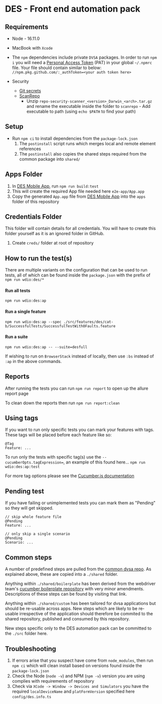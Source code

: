 # DES - Front end automation pack

## Requirements
- Node - 16.11.0
- MacBook with `Xcode`
- The `npm` dependencies include private `DVSA` packages. In order to run `npm i` you will need a [Personal Access Token](https://docs.github.com/en/authentication/keeping-your-account-and-data-secure/creating-a-personal-access-token) (PAT) in your global `~/.npmrc` file. Your file should contain similar to below:
`//npm.pkg.github.com/:_authToken=<your auth token here>`

- Security
  - [Git secrets](https://github.com/awslabs/git-secrets)
  - [ScanRepo](https://github.com/UKHomeOffice/repo-security-scanner)
    - Unzip `repo-security-scanner_<version>_Darwin_<arch>.tar.gz` and rename the executable inside the folder to `scanrepo` - Add executable to path (using `echo $PATH` to find your path)

## Setup
- Run `npm ci` to install dependencies from the `package-lock.json`
  1. The `postinstall` script runs which merges local and remote element references 
  2. The `postinstall` also copies the shared steps required from the common package into `shared/`

## Apps Folder
  1. In [DES Mobile App](https://github.com/dvsa/des-mobile-app/), run `npm run build:test`
  2. This will create the required App file needed here `e2e-app/App.app`
  3. Copy the generated `App.app` file from [DES Mobile App](https://github.com/dvsa/des-mobile-app/) into the `apps` folder of this repository

## Credentials Folder
This folder will contain details for all credentials. You will have to create this folder yourself as it is an ignored folder in GitHub.
1. Create `creds/` folder at root of repository

## How to run the test(s)
There are multiple variants on the configuration that can be used to run tests, all of which can be found inside the `package.json` with the prefix of 
`npm run wdio:des/*`

#### Run all tests
`npm run wdio:des:ap`

#### Run a single feature
`npm run wdio:des:ap --spec ./src/features/des/cat-b/SuccessfulTests/SuccessfulTestWith0Faults.feature`

#### Run a suite
`npm run wdio:des:ap -- --suite=desfull`

If wishing to run on `BrowserStack` instead of locally, then use `:bs` instead of `:ap` in the above commands.

## Reports
After running the tests you can run `npm run report` to open up the allure report page

To clean down the reports then run `npm run report:clean`

## Using tags

If you want to run only specific tests you can mark your features with tags. These tags will be placed before each feature like so:

```gherkin
@Tag
Feature: ...
```

To run only the tests with specific tag(s) use the `--cucumberOpts.tagExpression=`, an example of this found here...
`npm run wdio:des:ap:test`

For more tag options please see the [Cucumber.js documentation](https://docs.cucumber.io/tag-expressions/)

## Pending test

If you have failing or unimplemented tests you can mark them as "Pending" so they will get skipped.

```gherkin
// skip whole feature file
@Pending
Feature: ...

// only skip a single scenario
@Pending
Scenario: ...
```

## Common steps

A number of predefined steps are pulled from the [common dvsa repo](https://github.com/dvsa/dvsa-app-dev-automation). As explained above, these are copied into a `./shared` folder.

Anything within `./shared/boilerplate` has been derived from the webdriver team's [cucumber boilerplate repository](https://github.com/dvsa/dvsa-app-dev-automation) with very minor amendments. Descriptions of these steps can be found by visiting that link.

Anything within `./shared/custom` has been tailored for dvsa applications but should be re-usable across apps.  New steps which are likely to be re-usable irrespective of the application should therefore be commited to the shared repository, published and consumed by this repository.

New steps specific only to the DES automation pack can be committed to the `./src` folder here.

## Troubleshooting
 1. If errors arise that you suspect have come from `node_modules`, then run `npm ci` which will clean install based on versions found inside the `package-lock.json`
 2. Check the Node (`node -v`) and NPM (`npm -v`) version you are using complies with requirements of repository
 3. Check via `XCode -> Window -> Devices and Simulators` you have the required `localDeviceName` and `platFormVersion` specified here `config/des.info.ts`

